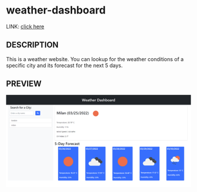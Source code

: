 # weather-dashboard

LINK: [click here](https://akeneagle.github.io/weather-dashboard/)

## DESCRIPTION

This is a weather website. You can lookup for the weather conditions of a specific city and its forecast for the next 5 days.

## PREVIEW

![preview](./assets/images/screenshots/preview.png)
